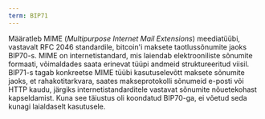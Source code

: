 ```yaml
---
term: BIP71
---
```


Määratleb MIME (*Multipurpose Internet Mail Extensions*) meediatüübi, vastavalt RFC 2046 standardile, bitcoin'i maksete taotlussõnumite jaoks BIP70-s. MIME on internetistandard, mis laiendab elektrooniliste sõnumite formaati, võimaldades saata erinevat tüüpi andmeid struktureeritud viisil. BIP71-s tagab konkreetse MIME tüübi kasutuselevõtt maksete sõnumite jaoks, et rahakotitarkvara, saates makseprotokolli sõnumeid e-posti või HTTP kaudu, järgiks internetistandarditele vastavat sõnumite nõuetekohast kapseldamist. Kuna see täiustus oli koondatud BIP70-ga, ei võetud seda kunagi laialdaselt kasutusele.